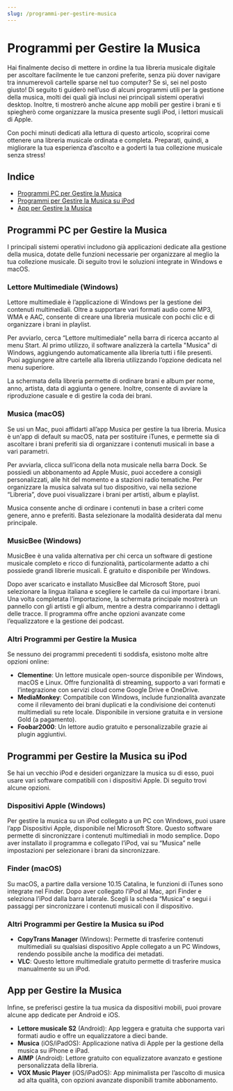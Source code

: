 ```yaml
---
slug: /programmi-per-gestire-musica
---
```



# Programmi per Gestire la Musica

Hai finalmente deciso di mettere in ordine la tua libreria musicale digitale per ascoltare facilmente le tue canzoni preferite, senza più dover navigare tra innumerevoli cartelle sparse nel tuo computer? Se sì, sei nel posto giusto! Di seguito ti guiderò nell’uso di alcuni programmi utili per la gestione della musica, molti dei quali già inclusi nei principali sistemi operativi desktop. Inoltre, ti mostrerò anche alcune app mobili per gestire i brani e ti spiegherò come organizzare la musica presente sugli iPod, i lettori musicali di Apple.

Con pochi minuti dedicati alla lettura di questo articolo, scoprirai come ottenere una libreria musicale ordinata e completa. Preparati, quindi, a migliorare la tua esperienza d’ascolto e a goderti la tua collezione musicale senza stress!

## Indice
- [Programmi PC per Gestire la Musica](#programmi-pc-per-gestire-la-musica)
- [Programmi per Gestire la Musica su iPod](#programmi-per-gestire-la-musica-su-ipod)
- [App per Gestire la Musica](#app-per-gestire-la-musica)

## Programmi PC per Gestire la Musica

I principali sistemi operativi includono già applicazioni dedicate alla gestione della musica, dotate delle funzioni necessarie per organizzare al meglio la tua collezione musicale. Di seguito trovi le soluzioni integrate in Windows e macOS.

### Lettore Multimediale (Windows)
Lettore multimediale è l’applicazione di Windows per la gestione dei contenuti multimediali. Oltre a supportare vari formati audio come MP3, WMA e AAC, consente di creare una libreria musicale con pochi clic e di organizzare i brani in playlist.

Per avviarlo, cerca “Lettore multimediale” nella barra di ricerca accanto al menu Start. Al primo utilizzo, il software analizzerà la cartella "Musica" di Windows, aggiungendo automaticamente alla libreria tutti i file presenti. Puoi aggiungere altre cartelle alla libreria utilizzando l’opzione dedicata nel menu superiore. 

La schermata della libreria permette di ordinare brani e album per nome, anno, artista, data di aggiunta o genere. Inoltre, consente di avviare la riproduzione casuale e di gestire la coda dei brani. 

### Musica (macOS)
Se usi un Mac, puoi affidarti all’app Musica per gestire la tua libreria. Musica è un'app di default su macOS, nata per sostituire iTunes, e permette sia di ascoltare i brani preferiti sia di organizzare i contenuti musicali in base a vari parametri.

Per avviarla, clicca sull’icona della nota musicale nella barra Dock. Se possiedi un abbonamento ad Apple Music, puoi accedere a consigli personalizzati, alle hit del momento e a stazioni radio tematiche. Per organizzare la musica salvata sul tuo dispositivo, vai nella sezione “Libreria”, dove puoi visualizzare i brani per artisti, album e playlist.

Musica consente anche di ordinare i contenuti in base a criteri come genere, anno e preferiti. Basta selezionare la modalità desiderata dal menu principale.

### MusicBee (Windows)
MusicBee è una valida alternativa per chi cerca un software di gestione musicale completo e ricco di funzionalità, particolarmente adatto a chi possiede grandi librerie musicali. È gratuito e disponibile per Windows.

Dopo aver scaricato e installato MusicBee dal Microsoft Store, puoi selezionare la lingua italiana e scegliere le cartelle da cui importare i brani. Una volta completata l’importazione, la schermata principale mostrerà un pannello con gli artisti e gli album, mentre a destra compariranno i dettagli delle tracce. Il programma offre anche opzioni avanzate come l’equalizzatore e la gestione dei podcast.

### Altri Programmi per Gestire la Musica
Se nessuno dei programmi precedenti ti soddisfa, esistono molte altre opzioni online:

- **Clementine**: Un lettore musicale open-source disponibile per Windows, macOS e Linux. Offre funzionalità di streaming, supporto a vari formati e l’integrazione con servizi cloud come Google Drive e OneDrive.
- **MediaMonkey**: Compatibile con Windows, include funzionalità avanzate come il rilevamento dei brani duplicati e la condivisione dei contenuti multimediali su rete locale. Disponibile in versione gratuita e in versione Gold (a pagamento).
- **Foobar2000**: Un lettore audio gratuito e personalizzabile grazie ai plugin aggiuntivi.

## Programmi per Gestire la Musica su iPod

Se hai un vecchio iPod e desideri organizzare la musica su di esso, puoi usare vari software compatibili con i dispositivi Apple. Di seguito trovi alcune opzioni.

### Dispositivi Apple (Windows)
Per gestire la musica su un iPod collegato a un PC con Windows, puoi usare l’app Dispositivi Apple, disponibile nel Microsoft Store. Questo software permette di sincronizzare i contenuti multimediali in modo semplice. Dopo aver installato il programma e collegato l’iPod, vai su “Musica” nelle impostazioni per selezionare i brani da sincronizzare.

### Finder (macOS)
Su macOS, a partire dalla versione 10.15 Catalina, le funzioni di iTunes sono integrate nel Finder. Dopo aver collegato l’iPod al Mac, apri Finder e seleziona l’iPod dalla barra laterale. Scegli la scheda “Musica” e segui i passaggi per sincronizzare i contenuti musicali con il dispositivo.

### Altri Programmi per Gestire la Musica su iPod
- **CopyTrans Manager** (Windows): Permette di trasferire contenuti multimediali su qualsiasi dispositivo Apple collegato a un PC Windows, rendendo possibile anche la modifica dei metadati.
- **VLC**: Questo lettore multimediale gratuito permette di trasferire musica manualmente su un iPod.

## App per Gestire la Musica

Infine, se preferisci gestire la tua musica da dispositivi mobili, puoi provare alcune app dedicate per Android e iOS.

- **Lettore musicale S2** (Android): App leggera e gratuita che supporta vari formati audio e offre un equalizzatore a dieci bande.
- **Musica** (iOS/iPadOS): Applicazione nativa di Apple per la gestione della musica su iPhone e iPad.
- **AIMP** (Android): Lettore gratuito con equalizzatore avanzato e gestione personalizzata della libreria.
- **VOX Music Player** (iOS/iPadOS): App minimalista per l’ascolto di musica ad alta qualità, con opzioni avanzate disponibili tramite abbonamento.